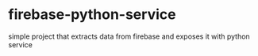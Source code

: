 # firebase-python-service
 simple project that extracts data from firebase and exposes it with python service
